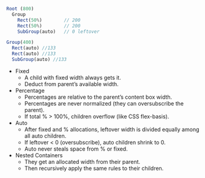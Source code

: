 ```js
Root (800)
  Group
    Rect(50%)        // 200
    Rect(50%)        // 200
    SubGroup(auto)   // 0 leftover
```

```js
Group(400)
  Rect(auto) //133
  Rect(auto) //133
  SubGroup(auto) //133
```

- Fixed
    - A child with fixed width always gets it.
    - Deduct from parent’s available width.
- Percentage
    - Percentages are relative to the parent’s content box width.
    - Percentages are never normalized (they can oversubscribe the parent).
    - If total % > 100%, children overflow (like CSS flex-basis).
- Auto
    - After fixed and % allocations, leftover width is divided equally among all auto children.
    - If leftover < 0 (oversubscribe), auto children shrink to 0.
    - Auto never steals space from % or fixed.
- Nested Containers
    - They get an allocated width from their parent.
    - Then recursively apply the same rules to their children.



